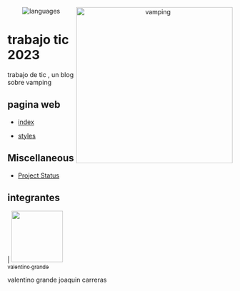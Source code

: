 
<p align="center"><img src="https://img.shields.io/badge/langs-HTML%20%7C%20CSS-red?style=flat-square&color=42b883" alt="languages"></a>
 
 <img align="right" src="https://fotografias-compromiso.atresmedia.com/clipping/cmsimages02/2019/03/29/56B75CC6-E2D2-4199-8B67-231B922C9821/58.jpg" width="350" alt="vamping">


# trabajo tic 2023

trabajo de tic , un blog sobre vamping


## pagina web

- [index](web/index.html)

- [styles](web/styles.css)


## Miscellaneous
  
  

- [Project Status](guide/status-selection.md)

  
  
## integrantes

  
  | [<img src="https://avatars.githubusercontent.com/u/87675718?s=400&v=4" width=115><br><sub>valentino grande</sub>](https://github.com/drtino7)
  
valentino grande
joaquin carreras
